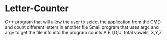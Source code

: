 # Letter-Counter
C++ program that will allow the user to select the application from the CMD and count different letters in another file
Small program that uses argc and argv to get the file info into the program
counts A,E,I,O,U, total vowels, X,Y,Z
